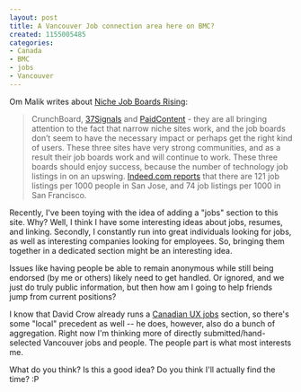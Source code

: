 ```yaml
--- 
layout: post
title: A Vancouver Job connection area here on BMC?
created: 1155005485
categories: 
- Canada
- BMC
- jobs
- Vancouver
---
```

<p>Om Malik writes about <a href="http://feeds.feedburner.com/~r/OmMalik/~3/9302758/">Niche Job Boards Rising</a>:</p>  <blockquote> <p>CrunchBoard, <a href="http://jobs.37signals.com/jobs">37Signals</a> and <a href="http://paidcontent.org/">PaidContent</a> - they are all bringing attention to the fact that narrow niche sites work, and the job boards don&rsquo;t seem to have the necessary impact or perhaps get the right kind of users. These three sites have very strong communities, and as a result their job boards work and will continue to work. These three boards should enjoy success, because the number of technology job listings in on an upswing.  <a href="http://www.indeed.com/jobtrends.jsp">Indeed.com reports</a> that there are 121 job listings per 1000 people in San Jose, and 74 job listings per 1000 in San Francisco. </p> </blockquote>  <p>Recently, I&#39;ve been toying with the idea of adding a &quot;jobs&quot; section to this site. Why? Well, I think I have some interesting ideas about jobs, resumes, and linking. Secondly, I constantly run into great individuals looking for jobs, as well as interesting companies looking for employees. So, bringing them together in a dedicated section might be an interesting idea.</p>  <p>Issues like having people be able to remain anonymous while still being endorsed (by me or others) likely need to get handled. Or ignored, and we just do truly public information, but then how am I going to help friends jump from current positions?</p>  <p>I know that David Crow already runs a <a href="http://davidcrow.ca/jobs">Canadian UX jobs</a> section, so there&#39;s some &quot;local&quot; precedent as well -- he does, however, also do a bunch of aggregation. Right now I&#39;m thinking more of directly submitted/hand-selected Vancouver jobs and people. The people part is what most interests me.</p>  <p>What do you think? Is this a good idea? Do you think I&#39;ll actually find the time? :P</p>
